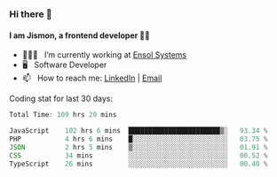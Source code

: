 ### Hi there 👋

#### I am Jismon, a frontend developer 👦🏻

- 🧑🏻‍💻   &nbsp; I’m currently working at <a href='https://www.ensolsystems.com/' target="_blank">Ensol Systems</a>
- 🖥   &nbsp; Software Developer
- 📫   &nbsp; How to reach me: <a href='https://www.linkedin.com/in/jismonthomas/'>LinkedIn</a> | <a href='mailto:hellojismonthomas@gmail.com'>Email</a>

Coding stat for last 30 days:
<!--START_SECTION:waka-->

```javascript
Total Time: 109 hrs 20 mins

JavaScript    102 hrs 6 mins  ███████████████████████▒░   93.34 %
PHP           4 hrs 6 mins    █░░░░░░░░░░░░░░░░░░░░░░░░   03.75 %
JSON          2 hrs 5 mins    ▒░░░░░░░░░░░░░░░░░░░░░░░░   01.91 %
CSS           34 mins         ░░░░░░░░░░░░░░░░░░░░░░░░░   00.52 %
TypeScript    26 mins         ░░░░░░░░░░░░░░░░░░░░░░░░░   00.40 %
```

<!--END_SECTION:waka-->

<!--
**jismonthomas/jismonthomas** is a ✨ _special_ ✨ repository because its `README.md` (this file) appears on your GitHub profile.

Here are some ideas to get you started:

- 🔭 I’m currently working on ...
- 🌱 I’m currently learning ...
- 👯 I’m looking to collaborate on ...
- 🤔 I’m looking for help with ...
- 💬 Ask me about ...
- 📫 How to reach me: ...
- 😄 Pronouns: ...
- ⚡ Fun fact: ...
-->
